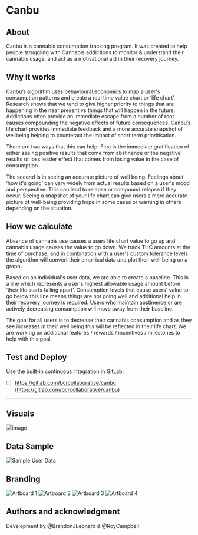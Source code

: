 # Canbu


## About

Canbu is a cannabis consumption tracking program. It was created to help people struggling with Cannabis addictions to monitor & understand their cannabis usage, and act as a motivational aid in their recovery journey.

## Why it works

Canbu’s algorithm uses behavioural economics to map a user's consumption patterns and create a real time value chart or ‘life chart’. Research shows that we tend to give higher priority to things that are happening in the near present vs things that will happen in the future. Addictions often provide an immediate escape from a number of root causes compounding the negative effects of future consequences. Canbu’s life chart provides immediate feedback and a more accurate snapshot of wellbeing helping to counteract the impact of short term prioritisation. 

There are two ways that this can help. First is the immediate gratification of either seeing positive results that come from abstinence or the negative results or loss leader effect that comes from losing value in the case of consumption. 

The second is in seeing an accurate picture of well being. Feelings about ‘how it's going’ can vary widely from actual results based on a user's mood and perspective. This can lead to relapse or compound relapse if they occur.  Seeing a snapshot of your life chart can give users a more accurate picture of well-being providing hope in some cases or warning in others depending on the situation.  

## How we calculate

Absence of cannabis use causes a users life chart value to go up and cannabis usage causes the value to go down. We track THC amounts at the time of purchase, and in combination with a user's custom tolerance levels the algorithm will convert their empirical data and plot their well being on a graph. 

Based on an individual's user data, we are able to create a baseline. This is a line which represents a user's highest allowable usage amount before ‘their life starts falling apart’. Consumption levels that cause users' value to go below this line means things are not going well and additional help in their recovery journey is required. Users who maintain abstinence or are actively decreasing consumption will move away from their baseline. 

The goal for all users is to decrease their cannabis consumption and as they see increases in their well being this will be reflected in their life chart. We are working on additional features / rewards / incentives / milestones to help with this goal.



## Test and Deploy

Use the built-in continuous integration in GitLab.
- [ ] https://gitlab.com/bcrcollaborative/canbu (https://gitlab.com/bcrcollaborative/canbu)

***

## Visuals
![image](https://user-images.githubusercontent.com/86984198/152203042-392a3218-e0ae-4df4-8667-fa2894ca7730.png)


## Data Sample
![Sample User Data](https://user-images.githubusercontent.com/86984198/152203580-b909d994-f262-4fec-9c77-1594e0427f4b.png)


## Branding
![Artboard 1](https://user-images.githubusercontent.com/86984198/152203757-617324bd-2748-4f9b-a4c2-021d471d913c.svg)
![Artboard 2](https://user-images.githubusercontent.com/86984198/152203763-16c30fab-03f0-4e90-9b5e-b2be86d30243.svg)
![Artboard 3](https://user-images.githubusercontent.com/86984198/152203765-4c1308fe-4844-4820-9bd9-fd90f979cfdd.svg)
![Artboard 4](https://user-images.githubusercontent.com/86984198/152203766-bcc65366-4fb1-4acc-846d-58db959ab81c.svg)


## Authors and acknowledgment
Development by @BrandonJLeonard & @RoyCampbell


